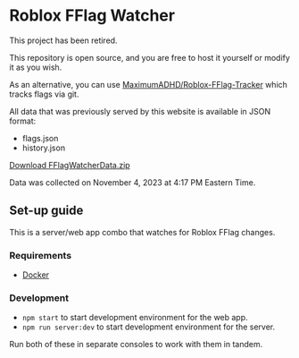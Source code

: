 # Roblox FFlag Watcher

This project has been retired.

This repository is open source, and you are free to host it yourself or modify it as you wish.

As an alternative, you can use [MaximumADHD/Roblox-FFlag-Tracker](https://github.com/MaximumADHD/Roblox-FFlag-Tracker) which tracks flags via git.

All data that was previously served by this website is available in JSON format:

- flags.json
- history.json

[Download FFlagWatcherData.zip](https://github.com/evaera/Roblox-FFlag-Watcher/blob/master/docs/FFlagWatcherData.zip)

Data was collected on November 4, 2023 at 4:17 PM Eastern Time.

## Set-up guide

This is a server/web app combo that watches for Roblox FFlag changes.

### Requirements
- [Docker](https://www.docker.com/)

### Development

- `npm start` to start development environment for the web app.
- `npm run server:dev` to start development environment for the server.

Run both of these in separate consoles to work with them in tandem.
